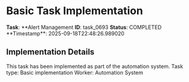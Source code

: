 # Basic Task Implementation

**Task**: **Alert Management
**ID**: task_0693
**Status**: COMPLETED
**Timestamp\*\*: 2025-09-18T22:48:26.989020

## Implementation Details

This task has been implemented as part of the automation system.
Task type: Basic implementation
Worker: Automation System
